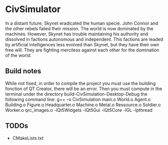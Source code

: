 # CivSimulator

In a distant future, Skynet eradicated the human specie.
John Connor and the other rebels failed their mission.
The world is now dominated by the machines.
However, Skynet has trouble maintaining his authority and
dissolved in factions autonomous and independent. This factions
are leaded by artificial intelligences less evolved than Skynet,
but they have their own free will. They are fighting merciless
against each other for the domination of the world. 

## Build notes

While not fixed, in order to compile the project you must use the building fonction of QT Creator, there will be an error. Then you must compute in the terminal under the directory build-CivSimulation-Desktop-Debug the following command line:
g++  -o CivSimulation main.o World.o  Agent.o Building.o  Figure.o  Headquarter.o  Machine.o  Metal.o  Ressource.o  Soldier.o  Worker.o qrc_images.o   -lQt5Widgets -lQt5Gui -lQt5Core -lGL -lpthread

## TODOs

- CMakeLists.txt
